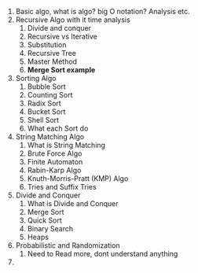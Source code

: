 
1. Basic algo, what is algo? big O notation? Analysis etc.
2. Recursive Algo with it time analysis
	1. Divide and conquer
	2. Recursive vs Iterative
	3. Substitution
	4. Recursive Tree
	5. Master Method
	6. **Merge Sort example**
3. Sorting Algo
	1. Bubble Sort
	2. Counting Sort
	3. Radix Sort
	4. Bucket Sort
	5. Shell Sort
	6. What each Sort do
4. String Matching Algo
	1. What is String Matching
	2. Brute Force Algo
	3. Finite Automaton
	4. Rabin-Karp Algo
	5. Knuth-Morris-Pratt (KMP) Algo
	6. Tries and Suffix Tries
5. Divide and Conquer
	1. What is Divide and Conquer
	2. Merge Sort
	3. Quick Sort
	4. Binary Search
	5. Heaps
6. Probabilistic and Randomization
	1. Need to Read more, dont understand anything
7. 